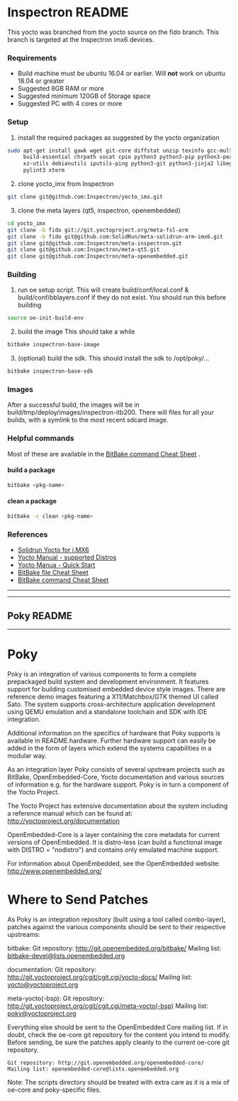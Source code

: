 Inspectron README
====
This yocto was branched from the yocto source on the fido branch. This branch is targeted at the Inspectron imx6 devices. 

### Requirements

* Build machine must be ubuntu 16.04 or earlier. Will **not** work on ubuntu 18.04 or greater
* Suggested 8GB RAM or more
* Suggested minimum 120GB of Storage space
* Suggested PC with 4 cores or more

### Setup
1) install the required packages as suggested by the yocto organization
``` bash
sudo apt-get install gawk wget git-core diffstat unzip texinfo gcc-multilib \
     build-essential chrpath socat cpio python3 python3-pip python3-pexpect \
     xz-utils debianutils iputils-ping python3-git python3-jinja2 libegl1-mesa libsdl1.2-dev \
     pylint3 xterm
```
2) clone yocto_imx from Inspectron
``` bash
git clone git@github.com:Inspectron/yocto_imx.git
```

3) clone the meta layers (qt5, inspectron, openembedded)
``` bash
cd yocto_imx
git clone -b fido git://git.yoctoproject.org/meta-fsl-arm
git clone -b fido git@github.com:SolidRun/meta-solidrun-arm-imx6.git
git clone git@github.com:Inspectron/meta-inspectron.git
git clone git@github.com:Inspectron/meta-qt5.git
git clone git@github.com:Inspectron/meta-openembedded.git
```

### Building
1) run oe setup script. This will create build/conf/local.conf & build/conf/bblayers.conf if they do not exist. You should run this before building
``` bash
source oe-init-build-env
```

2) build the image
This should take a while
``` bash
bitbake inspectron-base-image
```

3) (optional) build the sdk. This should install the sdk to /opt/poky/...
``` bash
bitbake inspectron-base-sdk
```

### Images
After a successful build, the images will be in build/tmp/deploy/images/inspectron-itb200. There will files for all your builds, with a symlink to the most recent sdcard image.

### Helpful commands
Most of these are available in the [BitBake command Cheat Sheet](https://www.openembedded.org/wiki/Bitbake_cheat_sheet) .

#### build a package
``` bash
bitbake <pkg-name>
```

#### clean a package
``` bash
bitbake -c clean <pkg-name>
```


### References 
* [Solidrun Yocto for i.MX6](https://solidrun.atlassian.net/wiki/spaces/developer/pages/287277558/Yocto+for+i.MX6)
* [Yocto Manual - supported Distros](https://www.yoctoproject.org/docs/2.4.1/ref-manual/ref-manual.html#detailed-supported-distros)
* [Yocto Manua - Quick Start](https://www.yoctoproject.org/docs/2.4.1/yocto-project-qs/yocto-project-qs.html)
* [BitBake file Cheat Sheet](https://elinux.org/Bitbake_Cheat_Sheet)
* [BitBake command Cheat Sheet](https://www.openembedded.org/wiki/Bitbake_cheat_sheet)

---
---
Poky README
---
---

Poky
====

Poky is an integration of various components to form a complete prepackaged
build system and development environment. It features support for building
customised embedded device style images. There are reference demo images
featuring a X11/Matchbox/GTK themed UI called Sato. The system supports
cross-architecture application development using QEMU emulation and a
standalone toolchain and SDK with IDE integration.

Additional information on the specifics of hardware that Poky supports
is available in README.hardware. Further hardware support can easily be added
in the form of layers which extend the systems capabilities in a modular way.

As an integration layer Poky consists of several upstream projects such as 
BitBake, OpenEmbedded-Core, Yocto documentation and various sources of information 
e.g. for the hardware support. Poky is in turn a component of the Yocto Project.

The Yocto Project has extensive documentation about the system including a 
reference manual which can be found at:
    http://yoctoproject.org/documentation

OpenEmbedded-Core is a layer containing the core metadata for current versions
of OpenEmbedded. It is distro-less (can build a functional image with
DISTRO = "nodistro") and contains only emulated machine support.

For information about OpenEmbedded, see the OpenEmbedded website:
    http://www.openembedded.org/

Where to Send Patches
=====================

As Poky is an integration repository (built using a tool called combo-layer),
patches against the various components should be sent to their respective
upstreams:

bitbake:
    Git repository: http://git.openembedded.org/bitbake/
    Mailing list: bitbake-devel@lists.openembedded.org

documentation:
    Git repository: http://git.yoctoproject.org/cgit/cgit.cgi/yocto-docs/
    Mailing list: yocto@yoctoproject.org

meta-yocto(-bsp):
    Git repository: http://git.yoctoproject.org/cgit/cgit.cgi/meta-yocto(-bsp)
    Mailing list: poky@yoctoproject.org

Everything else should be sent to the OpenEmbedded Core mailing list.  If in
doubt, check the oe-core git repository for the content you intend to modify.
Before sending, be sure the patches apply cleanly to the current oe-core git
repository.

    Git repository: http://git.openembedded.org/openembedded-core/
    Mailing list: openembedded-core@lists.openembedded.org

Note: The scripts directory should be treated with extra care as it is a mix of
oe-core and poky-specific files.
